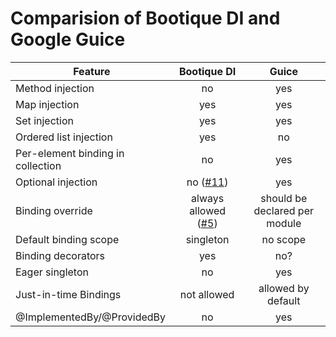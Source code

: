 
# Comparision of Bootique DI and Google Guice

 Feature                          | Bootique DI         |  Guice    |
----------------------------------|:-------------------:|:---------:|
Method injection                  | no                  | yes
Map injection                     | yes                 | yes       
Set injection                     | yes                 | yes       
Ordered list injection            | yes                 | no        
Per-element binding in collection | no                  | yes       
Optional injection                | no ([#11](https://github.com/bootique/bootique-di/issues/11))            | yes
Binding override                  | always allowed ([#5](https://github.com/bootique/bootique-di/issues/5)) | should be declared per module
Default binding scope             | singleton           | no scope  
Binding decorators                | yes                 | no?
Eager singleton                   | no                  | yes
Just-in-time Bindings             | not allowed         | allowed by default
@ImplementedBy/@ProvidedBy        | no                  | yes